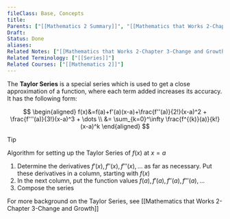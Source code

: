```yaml
---
fileClass: Base, Concepts
title: 
Parents: ["[[Mathematics 2 Summary]]", "[[Mathematics that Works 2-Chapter 3-Change and Growth]]"]
Draft: 
Status: Done
aliases: 
Related Notes: ["[[Mathematics that Works 2-Chapter 3-Change and Growth]]", "[[Mathematics 2 Summary]]"]
Related Terminology: ["[[Series]]"]
Related Courses: ["[[Mathematics 2]]"]
---
```

The **Taylor Series** is a special series which is used to get a close approximation of a function, where each term added increases its accuracy. It has the following form:

$$
\begin{aligned}
f(x)&=f(a)+f'(a)(x-a)+\frac{f''(a)}{2!}(x-a)^2 + \frac{f'''(a)}{3!}(x-a)^3 + \dots \\
&= \sum_{k=0}^\infty \frac{f^{(k)}(a)}{k!}(x-a)^k
\end{aligned}
$$

>[!Tip]
>Algorithm for setting up the Taylor Series of $f(x)$ at $x=a$
>1. Determine the derivatives $f'(x), f''(x), f'''(x), \dots$ as far as necessary. Put these derivatives in a column, starting with $f(x)$
>2. In the next column, put the function values $f(a), f'(a), f''(a), f'''(a), \dots$
>3. Compose the series

For more background on the Taylor Series, see [[Mathematics that Works 2-Chapter 3-Change and Growth]]